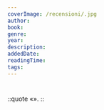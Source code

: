 ```yaml
---
coverImage: /recensioni/.jpg
author: 
book: 
genre:
year: 
description: 
addedDate:
readingTime: 
tags:
---
```


#

::quote
«».
::
